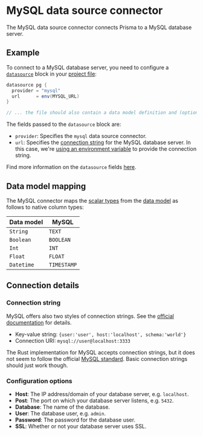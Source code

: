 # MySQL data source connector

The MySQL data source connector connects Prisma to a MySQL database server.

## Example

To connect to a MySQL database server, you need to configure a [`datasource`](../../prisma-project-file.md#data-sources) block in your [project file](../../prisma-project-file.md):

```groovy
datasource pg {
  provider = "mysql"
  url      = env(MYSQL_URL)
}

// ... the file should also contain a data model definition and (optionally) generators
```

The fields passed to the `datasource` block are:

- `provider`: Specifies the `mysql` data source connector.
- `url`: Specifies the [connection string](#connection-string) for the MySQL database server. In this case, we're [using an environment variable](../../prisma-project-file.md#using-environment-variables) to provide the connection string.

Find more information on the `datasource` fields [here](../../prisma-project-file.md#data-sources).

## Data model mapping

The MySQL connector maps the [scalar types](../../data-modeling.md#scalar-types) from the [data model](../../data-modeling.md) as follows to native column types:

| Data model  | MySQL  |
| -------- | --------- | 
| `String`   | `TEXT`      | 
| `Boolean`  | `BOOLEAN`   |
| `Int`      | `INT`   |
| `Float`    | `FLOAT`      |
| `Datetime` | `TIMESTAMP` |

## Connection details

### Connection string

MySQL offers also two styles of connection strings. See the [official documentation](https://dev.mysql.com/doc/refman/8.0/en/connecting-using-uri-or-key-value-pairs.html) for details.

- Key-value string: `{user:'user', host:'localhost', schema:'world'}`
- Connection URI: `mysql://user@localhost:3333`

The Rust implementation for MySQL accepts connection strings, but it does not seem to follow the official [MySQL standard](https://dev.mysql.com/doc/refman/8.0/en/connecting-using-uri-or-key-value-pairs.html#connection-parameters). Basic connection strings should just work though. 

### Configuration options

- **Host**: The IP address/domain of your database server, e.g. `localhost`.
- **Post**: The port on which your database server listens, e.g. `5432`.
- **Database**: The name of the database. 
- **User**: The database user, e.g. `admin`.
- **Password**: The password for the database user.
- **SSL**: Whether or not your database server uses SSL.